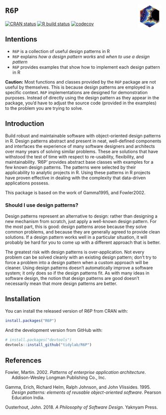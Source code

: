 
<!-- README.md is generated from README.Rmd. Please edit that file -->

# `R6P` <img src="https://raw.githubusercontent.com/tidylab/R6P/master/pkgdown/logo.png" align="right" style="float:right; height:75px"/>

<!-- badges: start -->

[![CRAN
status](https://www.r-pkg.org/badges/version/R6P)](https://CRAN.R-project.org/package=R6P)
[![R build
status](https://github.com/tidylab/R6P/workflows/R-CMD-check/badge.svg)](https://github.com/tidylab/R6P/actions)
[![codecov](https://codecov.io/gh/tidylab/R6P/branch/master/graph/badge.svg?token=U6FL5N32FL)](https://app.codecov.io/gh/tidylab/R6P)

<!-- badges: end -->

## Intentions

- `R6P` is a collection of useful design patterns in R
- `R6P` explains *how a design pattern works* and *when to use a design
  pattern*
- `R6P` provides examples that show how to implement each design pattern
  in R

<div class="alert alert-danger">

**Caution:** Most functions and classes provided by the `R6P` package
are not useful by themselves. This is because design patterns are
employed in a specific context. `R6P` implementations are designed for
demonstration purposes. Instead of directly using the design pattern as
they appear in the package, you’d have to adjust the source code
(provided in the examples) to the problem you are trying to solve.

</div>

## Introduction

Build robust and maintainable software with object-oriented design
patterns in R. Design patterns abstract and present in neat,
well-defined components and interfaces the experience of many software
designers and architects over many years of solving similar problems.
These are solutions that have withstood the test of time with respect to
re-usability, flexibility, and maintainability. ‘R6P’ provides abstract
base classes with examples for a few known design patterns. The patterns
were selected by their applicability to analytic projects in R. Using
these patterns in R projects have proven effective in dealing with the
complexity that data-driven applications possess.

This package is based on the work of Gamma1995, and Fowler2002.

### Should I use design patterns?

<div class="alert alert-info">

Design patterns represent an alternative to design: rather than
designing a new mechanism from scratch, just apply a well-known design
pattern. For the most part, this is good: design patterns arose because
they solve common problems, and because they are generally agreed to
provide clean solutions. If a design pattern works well in a particular
situation, it will probably be hard for you to come up with a different
approach that is better.

</div>

<div class="alert alert-warning">

The greatest risk with design patterns is over-application. Not every
problem can be solved cleanly with an existing design pattern; don’t try
to force a problem into a design pattern when a custom approach will be
cleaner. Using design patterns doesn’t automatically improve a software
system; it only does so if the design patterns fit. As with many ideas
in software design, the notion that design patterns are good doesn’t
necessarily mean that more design patterns are better.

</div>

## Installation

You can install the released version of R6P from CRAN with:

``` r
install.packages("R6P")
```

And the development version from GitHub with:

``` r
# install.packages("devtools")
devtools::install_github("tidylab/R6P")
```

## References

<div id="refs" class="references csl-bib-body hanging-indent">

<div id="ref-Fowler2002" class="csl-entry">

Fowler, Martin. 2002. *<span class="nocase">Patterns of enterprise
application architecture</span>*. Addison-Wesley Longman Publishing Co.,
Inc.

</div>

<div id="ref-Gamma1995" class="csl-entry">

Gamma, Erich, Richard Helm, Ralph Johnson, and John Vlissides. 1995.
*<span class="nocase">Design patterns: elements of reusable
object-oriented software</span>*. Pearson Education India.

</div>

<div id="ref-Ousterhout2018" class="csl-entry">

Ousterhout, John. 2018. *<span class="nocase">A Philosophy of Software
Design</span>*. Yaknyam Press.

</div>

</div>
